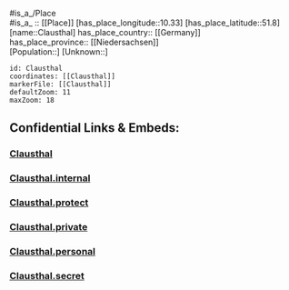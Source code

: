 ﻿---
location: [51.8,10.33] 
mapzoom: [7,12] 
mapmarker: city 
type: City
tags:
- geo/City


SpocWebEntityId: 29622
isDeleted: false
confidential: public

---
#is_a_/Place  
#is_a_ :: [[Place]] 
[has_place_longitude::10.33] 
[has_place_latitude::51.8] 
[name::Clausthal] 
has_place_country:: [[Germany]]  
has_place_province:: [[Niedersachsen]]  
[Population::] 
[Unknown::] 


```leaflet
id: Clausthal
coordinates: [[Clausthal]] 
markerFile: [[Clausthal]] 
defaultZoom: 11 
maxZoom: 18
```


## Confidential Links & Embeds: 

### [Clausthal](/_public/Earth/Continent/Europe/Europe~Central/Germany/Germany~West/Niedersachsen/counties~Niedersachsen/Goslar/cities~Goslar/Clausthal-Zellerfeld/boroughs~Clausthal-Z/Clausthal-Zellerfeld-borough/Clausthal.md) 

### [Clausthal.internal](/_internal/Earth/Continent/Europe/Europe~Central/Germany/Germany~West/Niedersachsen/counties~Niedersachsen/Goslar/cities~Goslar/Clausthal-Zellerfeld/boroughs~Clausthal-Z/Clausthal-Zellerfeld-borough/Clausthal.internal.md) 

### [Clausthal.protect](/_protect/Earth/Continent/Europe/Europe~Central/Germany/Germany~West/Niedersachsen/counties~Niedersachsen/Goslar/cities~Goslar/Clausthal-Zellerfeld/boroughs~Clausthal-Z/Clausthal-Zellerfeld-borough/Clausthal.protect.md) 

### [Clausthal.private](/_private/Earth/Continent/Europe/Europe~Central/Germany/Germany~West/Niedersachsen/counties~Niedersachsen/Goslar/cities~Goslar/Clausthal-Zellerfeld/boroughs~Clausthal-Z/Clausthal-Zellerfeld-borough/Clausthal.private.md) 

### [Clausthal.personal](/_personal/Earth/Continent/Europe/Europe~Central/Germany/Germany~West/Niedersachsen/counties~Niedersachsen/Goslar/cities~Goslar/Clausthal-Zellerfeld/boroughs~Clausthal-Z/Clausthal-Zellerfeld-borough/Clausthal.personal.md) 

### [Clausthal.secret](/_secret/Earth/Continent/Europe/Europe~Central/Germany/Germany~West/Niedersachsen/counties~Niedersachsen/Goslar/cities~Goslar/Clausthal-Zellerfeld/boroughs~Clausthal-Z/Clausthal-Zellerfeld-borough/Clausthal.secret.md) 
